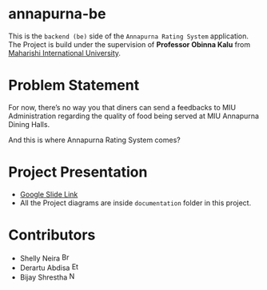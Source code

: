 # annapurna-be

This is the `backend (be)` side of the `Annapurna Rating System` application. The Project is build under the supervision of **Professor Obinna Kalu** from [Maharishi International University](https://miu.edu).

# Problem Statement
For now, there’s no way you that diners can send a feedbacks to MIU Administration regarding the quality of food being served at  MIU Annapurna Dining Halls.

And this is where Annapurna Rating System comes?

# Project Presentation

- [Google Slide Link](https://docs.google.com/presentation/d/e/2PACX-1vT-prp5o0SrX6VJyo3ilNlMvzmXBVDnNrmPTGy2RZUDAu12qeBrdISESRtOdfW5F9DdxE5MLAy3PWzh/pub?start=true&loop=true&delayms=3000)
- All the Project diagrams are inside `documentation` folder in this project.


# Contributors
-  Shelly Neira <img alt="Brazil Flag" src="https://upload.wikimedia.org/wikipedia/commons/thumb/4/4a/Brazilian_flag_icon_round.svg/1200px-Brazilian_flag_icon_round.svg.png" width="16" height="16">
-  Derartu Abdisa <img alt="Etheopia Flag" src="https://upload.wikimedia.org/wikipedia/commons/d/de/Flag_of_Ethiopia.jpg" width="16" height="16">
-  Bijay Shrestha <img alt="Nepal Flag" src="https://cdn-icons-png.flaticon.com/512/197/197387.png" width="16" height="16">

